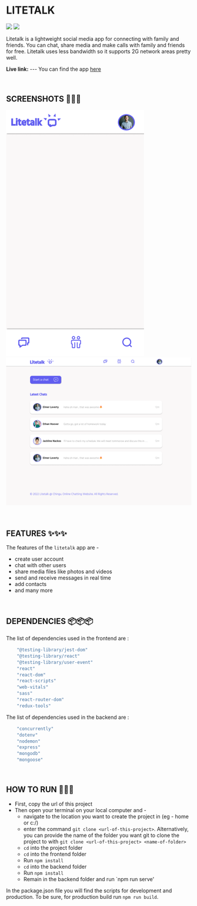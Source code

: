 # LITETALK
![](https://img.shields.io/badge/Name-Litetalk-brightgreen?style=plastic&labelColor=inactive)
![](https://img.shields.io/badge/Version-v0.0.1-blueviolet?style=plastic&labelColor=inactive)

Litetalk is a lightweight social media app for connecting with family and friends. You can chat, share media and make calls with family and friends for free. Litetalk uses less bandwidth so it supports 2G network areas pretty well.

**Live link:** --- You can find the app [here]()

<br>

## SCREENSHOTS 📸📸📸
![<img src="./assets/mobile_mockup.png" />](./assets/mobile_mockup.png)
![<img src="./assets/desktop_mockup.png" />](./assets/desktop_mockup.png)

<br>

## FEATURES ✨✨✨
The features of the `litetalk` app are -
- create user account
- chat with other users
- share media files like photos and videos
- send and receive messages in real time
- add contacts
- and many more

<br>

## DEPENDENCIES 📦📦📦
The list of dependencies used in the frontend are :

```javascript
    "@testing-library/jest-dom"
    "@testing-library/react"
    "@testing-library/user-event"
    "react"
    "react-dom"
    "react-scripts"
    "web-vitals"
    "sass"
    "react-router-dom"
    "redux-tools"
```
The list of dependencies used in the backend are :

```javascript
    "concurrently"
    "dotenv"
    "nodemon"
    "express"
    "mongodb"
    "mongoose"
```
<br>

## HOW TO RUN 🚀🚀🚀
* First, copy the url of this project
* Then open your terminal on your local computer and -
    - navigate to the location you want to create the project in (eg - home or c:/)
    - enter the command `git clone <url-of-this-project>`. Alternatively, you can provide the name of the folder you want git to clone the project to with `git clone <url-of-this-project> <name-of-folder>`
    - `cd` into the project folder
    - `cd` into the frontend folder
    - Run `npm install`
    - `cd` into the backend folder
    - Run `npm install`
    - Remain in the backend folder and run `npm run serve'

In the package.json file you will find the scripts for development and production. To be sure, for production build run `npm run build`.